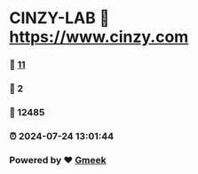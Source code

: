 # CINZY-LAB :link: https://www.cinzy.com 
### :page_facing_up: [11](https://www.cinzy.com/tag.html) 
### :speech_balloon: 2 
### :hibiscus: 12485 
### :alarm_clock: 2024-07-24 13:01:44 
### Powered by :heart: [Gmeek](https://github.com/Meekdai/Gmeek)
